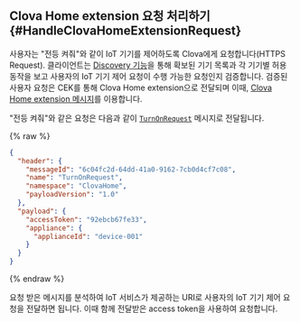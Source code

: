 ## Clova Home extension 요청 처리하기 {#HandleClovaHomeExtensionRequest}

사용자는 "전등 켜줘"와 같이 IoT 기기를 제어하도록 Clova에게 요청합니다(HTTPS Request). 클라이언트는 [Discovery 기능](#ProvideDeviceDiscovery)을 통해 확보된 기기 목록과 각 기기별 허용 동작을 보고 사용자의 IoT 기기 제어 요청이 수행 가능한 요청인지 검증합니다. 검증된 사용자 요청은 CEK를 통해 Clova Home extension으로 전달되며 이때, [Clova Home extension 메시지](/CEK/References/CEK_API.md#ClovaHomeExtMessage)를 이용합니다.

"전등 켜줘"와 같은 요청은 다음과 같이 [`TurnOnRequest`](/CEK/References/ClovaHomeInterface/Control_Interfaces.md#TurnOnRequest) 메시지로 전달됩니다.

{% raw %}
```json
{
  "header": {
    "messageId": "6c04fc2d-64dd-41a0-9162-7cb0d4cf7c08",
    "name": "TurnOnRequest",
    "namespace": "ClovaHome",
    "payloadVersion": "1.0"
  },
  "payload": {
    "accessToken": "92ebcb67fe33",
    "appliance": {
      "applianceId": "device-001"
    }
  }
}
```
{% endraw %}

요청 받은 메시지를 분석하여 IoT 서비스가 제공하는 URI로 사용자의 IoT 기기 제어 요청을 전달하면 됩니다. 이때 함께 전달받은 access token을 사용하여 요청합니다.
